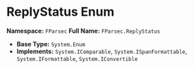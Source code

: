 # ReplyStatus Enum

**Namespace:** `FParsec`
**Full Name:** `FParsec.ReplyStatus`
- **Base Type:** `System.Enum`
- **Implements:** `System.IComparable`, `System.ISpanFormattable`, `System.IFormattable`, `System.IConvertible`